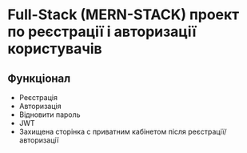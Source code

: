 # Full-Stack (MERN-STACK) проект по реєстрації і авторизації користувачів

## Функціонал

- Реєстрація
- Авторизація
- Відновити пароль
- JWT
- Захищена сторінка с приватним кабінетом після реєстрації/авторизації







